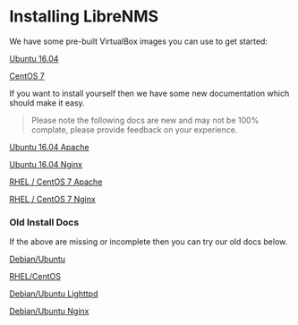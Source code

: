 # Installing LibreNMS

We have some pre-built VirtualBox images you can use to get started:

[Ubuntu 16.04](http://docs.librenms.org/Installation/Ubuntu-image/)

[CentOS 7](http://docs.librenms.org/Installation/CentOS-image/)

If you want to install yourself then we have some new documentation which should make it easy.

> Please note the following docs are new and may not be 100% complate, please provide feedback on your experience.

[Ubuntu 16.04 Apache](http://docs.librenms.org/Installation/Installation-Ubuntu-1604-Apache/)

[Ubuntu 16.04 Nginx](http://docs.librenms.org/Installation/Installation-Ubuntu-1604-Nginx/)

[RHEL / CentOS 7 Apache](http://docs.librenms.org/Installation/Installation-CentOS-7-Apache/)

[RHEL / CentOS 7 Nginx](http://docs.librenms.org/Installation/Installation-CentOS-7-Nginx/)

### Old Install Docs
If the above are missing or incomplete then you can try our old docs below.

[Debian/Ubuntu](http://docs.librenms.org/Installation/Installation-Ubuntu-1404-Apache/)

[RHEL/CentOS](http://docs.librenms.org/Installation/Installation-CentOS-6-Apache-Nginx/)

[Debian/Ubuntu Lighttpd](http://docs.librenms.org/Installation/Installation-Ubuntu-1404-Lighttpd/)

[Debian/Ubuntu Nginx](http://docs.librenms.org/Installation/Installation-Ubuntu-1404-Nginx/)
